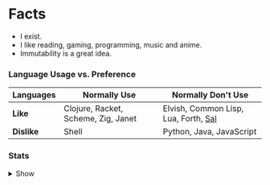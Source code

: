 # Facts
- I exist.
- I like reading, gaming, programming, music and anime.
- Immutability is a great idea.

### Language Usage vs. Preference

|**Languages**|**Normally Use**                     |**Normally Don't Use**|
|-------------|-------------------------------------|----------------------|
|**Like**     | Clojure, Racket, Scheme, Zig, Janet | Elvish, Common Lisp, Lua, Forth, [Sal](https://github.com/Dr-Nekoma/salem) |
|**Dislike**  | Shell                               | Python, Java, JavaScript |



### Stats

<details>
  <summary>Show</summary>

  ![z-silver's Top Languages](https://github-readme-stats.vercel.app/api/top-langs/?username=z-silver&theme=merko&show_icons=true&hide_border=true&layout=compact&langs_count=8&include_all_commits=true&count_private=true)
  ![z-silver's Stats](https://github-readme-stats.vercel.app/api?username=z-silver&theme=merko&show_icons=true&hide_border=true&include_all_commits=true&count_private=true)
  ![z-silver's Streak](https://github-readme-streak-stats.herokuapp.com/?user=z-silver&theme=merko&hide_border=true&include_all_commits=true&count_private=true)

</details>

